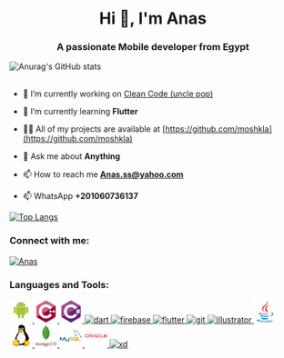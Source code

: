<h1 align="center">Hi 👋, I'm Anas</h1>
<h3 align="center">A passionate Mobile developer from Egypt</h3>


![Anurag's GitHub stats](https://github-readme-stats.vercel.app/api?username=moshkla&show_icons=true&theme=dracula)
<br><br>

- 🔭 I’m currently working on [Clean Code (uncle pop)](https://www.ysk-books.com/public/app/books/Clean%20Code:%20A%20Handbook%20of%20Agile%20Software%20Craftsmanship.pdf)

- 🌱 I’m currently learning **Flutter**

- 👨‍💻 All of my projects are available at [https://github.com/moshkla](https://github.com/moshkla)

- 💬 Ask me about **Anything**

- 📫 How to reach me **Anas.ss@yahoo.com**
- 📫 WhatsApp **+201060736137**

[![Top Langs](https://github-readme-stats.vercel.app/api/top-langs/?username=moshkla&hide=javascript,html)](https://github.com/anuraghazra/github-readme-stats)
 
<h3 align="left">Connect with me:</h3>

<p align="left">
<a href="https://www.linkedin.com/in/anas-abd-elazim-b096b317b/" target="blank"><img align="center" src="https://cdn.jsdelivr.net/npm/simple-icons@3.0.1/icons/linkedin.svg" alt="Anas" height="30" width="40" /></a>
</p>

<h3 align="left">Languages and Tools:</h3>
<p align="left"> <a href="https://developer.android.com" target="_blank"> <img src="https://raw.githubusercontent.com/devicons/devicon/master/icons/android/android-original-wordmark.svg" alt="android" width="40" height="40"/> </a> <a href="https://www.w3schools.com/cpp/" target="_blank"> <img src="https://raw.githubusercontent.com/devicons/devicon/master/icons/cplusplus/cplusplus-original.svg" alt="cplusplus" width="40" height="40"/> </a> <a href="https://www.w3schools.com/cs/" target="_blank"> <img src="https://raw.githubusercontent.com/devicons/devicon/master/icons/csharp/csharp-original.svg" alt="csharp" width="40" height="40"/> </a> <a href="https://dart.dev" target="_blank"> <img src="https://www.vectorlogo.zone/logos/dartlang/dartlang-icon.svg" alt="dart" width="40" height="40"/> </a> <a href="https://firebase.google.com/" target="_blank"> <img src="https://www.vectorlogo.zone/logos/firebase/firebase-icon.svg" alt="firebase" width="40" height="40"/> </a> <a href="https://flutter.dev" target="_blank"> <img src="https://www.vectorlogo.zone/logos/flutterio/flutterio-icon.svg" alt="flutter" width="40" height="40"/> </a> <a href="https://git-scm.com/" target="_blank"> <img src="https://www.vectorlogo.zone/logos/git-scm/git-scm-icon.svg" alt="git" width="40" height="40"/> </a> <a href="https://www.adobe.com/in/products/illustrator.html" target="_blank"> <img src="https://www.vectorlogo.zone/logos/adobe_illustrator/adobe_illustrator-icon.svg" alt="illustrator" width="40" height="40"/> </a> <a href="https://www.java.com" target="_blank"> <img src="https://raw.githubusercontent.com/devicons/devicon/master/icons/java/java-original.svg" alt="java" width="40" height="40"/> </a> <a href="https://www.linux.org/" target="_blank"> <img src="https://raw.githubusercontent.com/devicons/devicon/master/icons/linux/linux-original.svg" alt="linux" width="40" height="40"/> </a> <a href="https://www.mongodb.com/" target="_blank"> <img src="https://raw.githubusercontent.com/devicons/devicon/master/icons/mongodb/mongodb-original-wordmark.svg" alt="mongodb" width="40" height="40"/> </a> <a href="https://www.mysql.com/" target="_blank"> <img src="https://raw.githubusercontent.com/devicons/devicon/master/icons/mysql/mysql-original-wordmark.svg" alt="mysql" width="40" height="40"/> </a> <a href="https://www.oracle.com/" target="_blank"> <img src="https://raw.githubusercontent.com/devicons/devicon/master/icons/oracle/oracle-original.svg" alt="oracle" width="40" height="40"/> </a> <a href="https://www.adobe.com/products/xd.html" target="_blank"> <img src="https://cdn.worldvectorlogo.com/logos/adobe-xd.svg" alt="xd" width="40" height="40"/> </a> </p>

